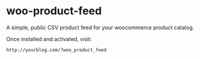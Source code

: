 woo-product-feed
================

A simple, public CSV product feed for your woocommerce product catalog.

Once installed and activated, visit:

```
http://yourblog.com/?woo_product_feed
```
